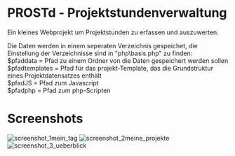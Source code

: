 # PROSTd - Projektstundenverwaltung

Ein kleines Webprojekt um Projektstunden zu erfassen und auszuwerten.

Die Daten werden in einem seperaten Verzeichnis gespeichet, die Einstellung der Verzeichnisse sind in "php\basis.php" zu finden:<br>
$pfaddata = Pfad zu einem Ordner von die Daten gespeichert werden sollen<br>
$pfadtemplates = Pfad für das projekt-Template, das die Grundstruktur eines Projektdatensatzes enthält<br>
$pfadJS = Pfad zum Javascript<br>
$pfadphp = Pfad zum php-Scripten<br>


# Screenshots
![screenshot_1mein_tag](https://cloud.githubusercontent.com/assets/3751286/21572196/da46abbe-ced6-11e6-938a-0446452d6b5f.png)
![screenshot_2meine_projekte](https://cloud.githubusercontent.com/assets/3751286/21572216/ff415afe-ced6-11e6-9ab6-fdfe349b1371.png)
![screenshot_3_ueberblick](https://cloud.githubusercontent.com/assets/3751286/21572218/02f28f60-ced7-11e6-9b27-58ba662da594.png)
